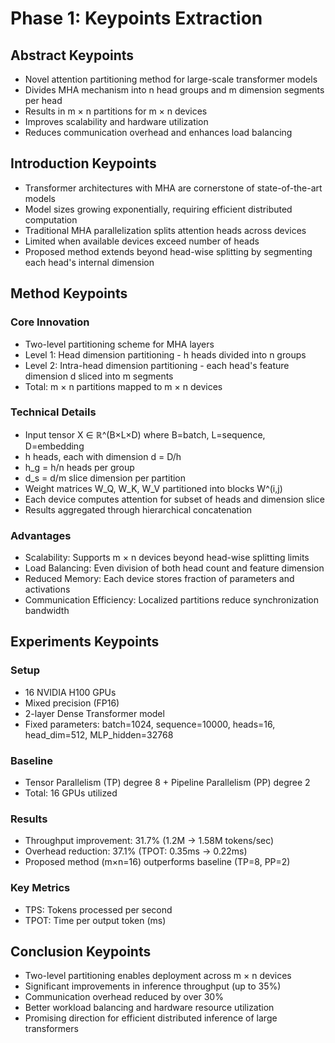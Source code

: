 # Phase 1: Keypoints Extraction

## Abstract Keypoints
- Novel attention partitioning method for large-scale transformer models
- Divides MHA mechanism into n head groups and m dimension segments per head
- Results in m × n partitions for m × n devices
- Improves scalability and hardware utilization
- Reduces communication overhead and enhances load balancing

## Introduction Keypoints
- Transformer architectures with MHA are cornerstone of state-of-the-art models
- Model sizes growing exponentially, requiring efficient distributed computation
- Traditional MHA parallelization splits attention heads across devices
- Limited when available devices exceed number of heads
- Proposed method extends beyond head-wise splitting by segmenting each head's internal dimension

## Method Keypoints

### Core Innovation
- Two-level partitioning scheme for MHA layers
- Level 1: Head dimension partitioning - h heads divided into n groups
- Level 2: Intra-head dimension partitioning - each head's feature dimension d sliced into m segments
- Total: m × n partitions mapped to m × n devices

### Technical Details
- Input tensor X ∈ ℝ^(B×L×D) where B=batch, L=sequence, D=embedding
- h heads, each with dimension d = D/h
- h_g = h/n heads per group
- d_s = d/m slice dimension per partition
- Weight matrices W_Q, W_K, W_V partitioned into blocks W^(i,j)
- Each device computes attention for subset of heads and dimension slice
- Results aggregated through hierarchical concatenation

### Advantages
- Scalability: Supports m × n devices beyond head-wise splitting limits
- Load Balancing: Even division of both head count and feature dimension
- Reduced Memory: Each device stores fraction of parameters and activations
- Communication Efficiency: Localized partitions reduce synchronization bandwidth

## Experiments Keypoints

### Setup
- 16 NVIDIA H100 GPUs
- Mixed precision (FP16)
- 2-layer Dense Transformer model
- Fixed parameters: batch=1024, sequence=10000, heads=16, head_dim=512, MLP_hidden=32768

### Baseline
- Tensor Parallelism (TP) degree 8 + Pipeline Parallelism (PP) degree 2
- Total: 16 GPUs utilized

### Results
- Throughput improvement: 31.7% (1.2M → 1.58M tokens/sec)
- Overhead reduction: 37.1% (TPOT: 0.35ms → 0.22ms)
- Proposed method (m×n=16) outperforms baseline (TP=8, PP=2)

### Key Metrics
- TPS: Tokens processed per second
- TPOT: Time per output token (ms)

## Conclusion Keypoints
- Two-level partitioning enables deployment across m × n devices
- Significant improvements in inference throughput (up to 35%)
- Communication overhead reduced by over 30%
- Better workload balancing and hardware resource utilization
- Promising direction for efficient distributed inference of large transformers